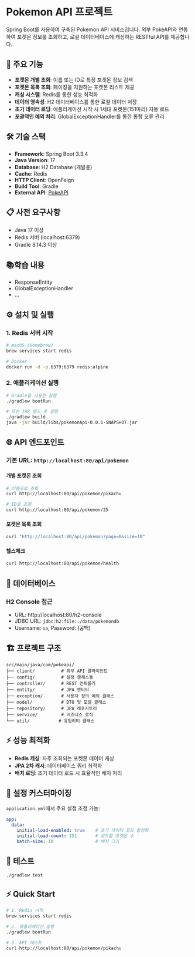 # Pokemon API 프로젝트

Spring Boot를 사용하여 구축된 Pokemon API 서비스입니다. 외부 PokeAPI와 연동하여 포켓몬 정보를 조회하고, 로컬 데이터베이스에 캐싱하는 RESTful API를 제공합니다.

## 🚀 주요 기능

- **포켓몬 개별 조회**: 이름 또는 ID로 특정 포켓몬 정보 검색
- **포켓몬 목록 조회**: 페이징을 지원하는 포켓몬 리스트 제공
- **캐싱 시스템**: Redis를 통한 성능 최적화
- **데이터 영속성**: H2 데이터베이스를 통한 로컬 데이터 저장
- **초기 데이터 로딩**: 애플리케이션 시작 시 1세대 포켓몬(151마리) 자동 로드
- **포괄적인 예외 처리**: GlobalExceptionHandler를 통한 통합 오류 관리

## 🛠 기술 스택

- **Framework**: Spring Boot 3.3.4
- **Java Version**: 17
- **Database**: H2 Database (개발용)
- **Cache**: Redis
- **HTTP Client**: OpenFeign
- **Build Tool**: Gradle
- **External API**: [PokeAPI](https://pokeapi.co/)

## 📋 사전 요구사항

- Java 17 이상
- Redis 서버 (localhost:6379)
- Gradle 8.14.3 이상

## 📚학습 내용
- ResponseEntity
- GlobalExceptionHandler
- ...

## ⚙️ 설치 및 실행

### 1. Redis 서버 시작
```bash
# macOS (Homebrew)
brew services start redis

# Docker
docker run -d -p 6379:6379 redis:alpine
```

### 2. 애플리케이션 실행
```bash
# Gradle을 사용한 실행
./gradlew bootRun

# 또는 JAR 빌드 후 실행
./gradlew build
java -jar build/libs/pokemonApi-0.0.1-SNAPSHOT.jar
```

## 🌐 API 엔드포인트

### 기본 URL: `http://localhost:80/api/pokemon`

#### 개별 포켓몬 조회
```bash
# 이름으로 조회
curl http://localhost:80/api/pokemon/pikachu

# ID로 조회  
curl http://localhost:80/api/pokemon/25
```

#### 포켓몬 목록 조회
```bash
curl "http://localhost:80/api/pokemon?page=0&size=10"
```

#### 헬스체크
```bash
curl http://localhost:80/api/pokemon/health
```

## 💾 데이터베이스

### H2 Console 접근
- URL: http://localhost:80/h2-console
- JDBC URL: `jdbc:h2:file:./data/pokemondb`
- Username: `sa`, Password: (공백)

## 🏗 프로젝트 구조

```
src/main/java/com/pokeapi/
├── client/          # 외부 API 클라이언트
├── config/          # 설정 클래스들
├── controller/      # REST 컨트롤러
├── entity/          # JPA 엔티티
├── exception/       # 사용자 정의 예외 클래스
├── model/           # DTO 및 모델 클래스
├── repository/      # JPA 레포지토리
├── service/         # 비즈니스 로직
└── util/           # 유틸리티 클래스
```

## ⚡ 성능 최적화

- **Redis 캐싱**: 자주 조회되는 포켓몬 데이터 캐싱
- **JPA 2차 캐시**: 데이터베이스 쿼리 최적화  
- **배치 로딩**: 초기 데이터 로드 시 효율적인 배치 처리

## 🔧 설정 커스터마이징

`application.yml`에서 주요 설정 조정 가능:

```yaml
app:
  data:
    initial-load-enabled: true    # 초기 데이터 로드 활성화
    initial-load-count: 151       # 로드할 포켓몬 수
    batch-size: 10                # 배치 크기
```

## 🧪 테스트

```bash
./gradlew test
```

## ⚡ Quick Start

```bash
# 1. Redis 시작
brew services start redis

# 2. 애플리케이션 실행  
./gradlew bootRun

# 3. API 테스트
curl http://localhost:80/api/pokemon/pikachu
```

